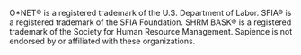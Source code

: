 O*NET® is a registered trademark of the U.S. Department of Labor.
SFIA® is a registered trademark of the SFIA Foundation.
SHRM BASK® is a registered trademark of the Society for Human Resource Management.
Sapience is not endorsed by or affiliated with these organizations.
